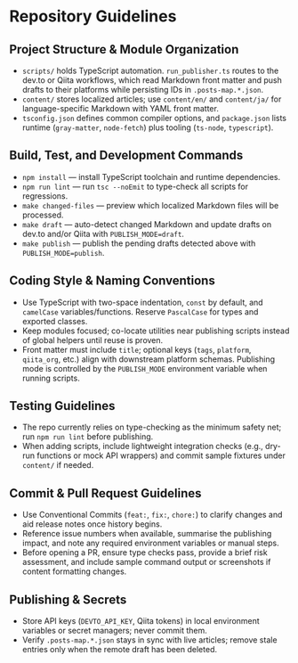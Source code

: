 # Repository Guidelines

## Project Structure & Module Organization

- `scripts/` holds TypeScript automation. `run_publisher.ts` routes to the dev.to or Qiita workflows, which read Markdown front matter and push drafts to their platforms while persisting IDs in `.posts-map.*.json`.
- `content/` stores localized articles; use `content/en/` and `content/ja/` for language-specific Markdown with YAML front matter.
- `tsconfig.json` defines common compiler options, and `package.json` lists runtime (`gray-matter`, `node-fetch`) plus tooling (`ts-node`, `typescript`).

## Build, Test, and Development Commands

- `npm install` — install TypeScript toolchain and runtime dependencies.
- `npm run lint` — run `tsc --noEmit` to type-check all scripts for regressions.
- `make changed-files` — preview which localized Markdown files will be processed.
- `make draft` — auto-detect changed Markdown and update drafts on dev.to and/or Qiita with `PUBLISH_MODE=draft`.
- `make publish` — publish the pending drafts detected above with `PUBLISH_MODE=publish`.

## Coding Style & Naming Conventions

- Use TypeScript with two-space indentation, `const` by default, and `camelCase` variables/functions. Reserve `PascalCase` for types and exported classes.
- Keep modules focused; co-locate utilities near publishing scripts instead of global helpers until reuse is proven.
- Front matter must include `title`; optional keys (`tags`, `platform`, `qiita_org`, etc.) align with downstream platform schemas. Publishing mode is controlled by the `PUBLISH_MODE` environment variable when running scripts.

## Testing Guidelines

- The repo currently relies on type-checking as the minimum safety net; run `npm run lint` before publishing.
- When adding scripts, include lightweight integration checks (e.g., dry-run functions or mock API wrappers) and commit sample fixtures under `content/` if needed.

## Commit & Pull Request Guidelines

- Use Conventional Commits (`feat:`, `fix:`, `chore:`) to clarify changes and aid release notes once history begins.
- Reference issue numbers when available, summarise the publishing impact, and note any required environment variables or manual steps.
- Before opening a PR, ensure type checks pass, provide a brief risk assessment, and include sample command output or screenshots if content formatting changes.

## Publishing & Secrets

- Store API keys (`DEVTO_API_KEY`, Qiita tokens) in local environment variables or secret managers; never commit them.
- Verify `.posts-map.*.json` stays in sync with live articles; remove stale entries only when the remote draft has been deleted.
